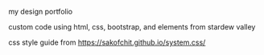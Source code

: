 my design portfolio

custom code using html, css, bootstrap, and elements from stardew valley

css style guide from https://sakofchit.github.io/system.css/
